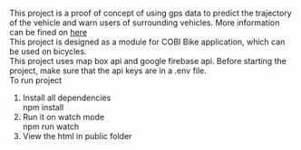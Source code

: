 This project is a proof of concept of using gps data to predict the trajectory of the vehicle and warn users of surrounding vehicles.
More information can be fined on [here](./Research%20Poster.pdf)\
This project is designed as a module for COBI Bike application, which can be used on bicycles.\
This project uses map box api and google firebase api.
Before starting the project, make sure that the api keys are in a .env file.\
To run project

1. Install all dependencies\
   npm install
2. Run it on watch mode\
   npm run watch
3. View the html in public folder
